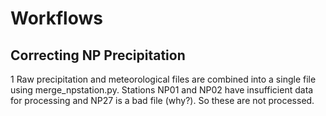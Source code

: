 # Workflows

## Correcting NP Precipitation
1 Raw precipitation and meteorological files are combined into a single file using merge_npstation.py.  Stations NP01 and NP02 have insufficient data for processing and NP27 is a bad file (why?).  So these are not processed.